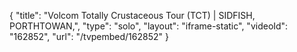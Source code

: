 {
    "title": "Volcom Totally Crustaceous Tour (TCT) | SIDFISH, PORTHTOWAN,",
    "type": "solo",
    "layout": "iframe-static",
    "videoId": "162852",
    "url": "\/tvpembed\/162852"
}